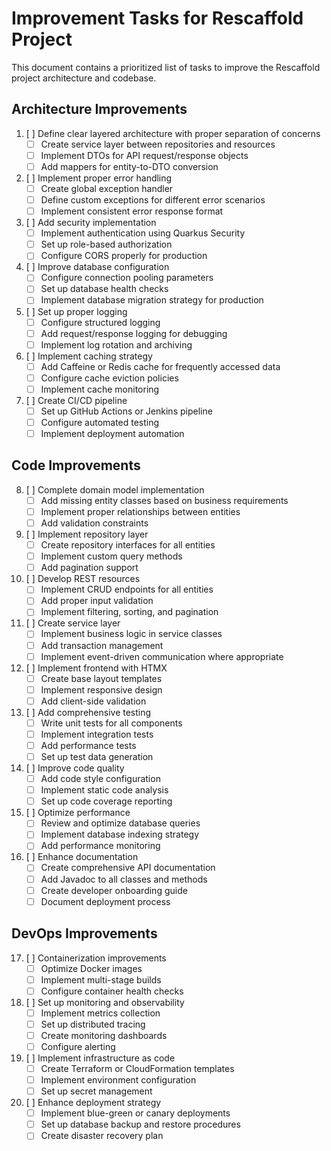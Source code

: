 # Improvement Tasks for Rescaffold Project

This document contains a prioritized list of tasks to improve the Rescaffold project architecture and codebase.

## Architecture Improvements

1. [ ] Define clear layered architecture with proper separation of concerns
   - [ ] Create service layer between repositories and resources
   - [ ] Implement DTOs for API request/response objects
   - [ ] Add mappers for entity-to-DTO conversion

2. [ ] Implement proper error handling
   - [ ] Create global exception handler
   - [ ] Define custom exceptions for different error scenarios
   - [ ] Implement consistent error response format

3. [ ] Add security implementation
   - [ ] Implement authentication using Quarkus Security
   - [ ] Set up role-based authorization
   - [ ] Configure CORS properly for production

4. [ ] Improve database configuration
   - [ ] Configure connection pooling parameters
   - [ ] Set up database health checks
   - [ ] Implement database migration strategy for production

5. [ ] Set up proper logging
   - [ ] Configure structured logging
   - [ ] Add request/response logging for debugging
   - [ ] Implement log rotation and archiving

6. [ ] Implement caching strategy
   - [ ] Add Caffeine or Redis cache for frequently accessed data
   - [ ] Configure cache eviction policies
   - [ ] Implement cache monitoring

7. [ ] Create CI/CD pipeline
   - [ ] Set up GitHub Actions or Jenkins pipeline
   - [ ] Configure automated testing
   - [ ] Implement deployment automation

## Code Improvements

8. [ ] Complete domain model implementation
   - [ ] Add missing entity classes based on business requirements
   - [ ] Implement proper relationships between entities
   - [ ] Add validation constraints

9. [ ] Implement repository layer
   - [ ] Create repository interfaces for all entities
   - [ ] Implement custom query methods
   - [ ] Add pagination support

10. [ ] Develop REST resources
    - [ ] Implement CRUD endpoints for all entities
    - [ ] Add proper input validation
    - [ ] Implement filtering, sorting, and pagination

11. [ ] Create service layer
    - [ ] Implement business logic in service classes
    - [ ] Add transaction management
    - [ ] Implement event-driven communication where appropriate

12. [ ] Implement frontend with HTMX
    - [ ] Create base layout templates
    - [ ] Implement responsive design
    - [ ] Add client-side validation

13. [ ] Add comprehensive testing
    - [ ] Write unit tests for all components
    - [ ] Implement integration tests
    - [ ] Add performance tests
    - [ ] Set up test data generation

14. [ ] Improve code quality
    - [ ] Add code style configuration
    - [ ] Implement static code analysis
    - [ ] Set up code coverage reporting

15. [ ] Optimize performance
    - [ ] Review and optimize database queries
    - [ ] Implement database indexing strategy
    - [ ] Add performance monitoring

16. [ ] Enhance documentation
    - [ ] Create comprehensive API documentation
    - [ ] Add Javadoc to all classes and methods
    - [ ] Create developer onboarding guide
    - [ ] Document deployment process

## DevOps Improvements

17. [ ] Containerization improvements
    - [ ] Optimize Docker images
    - [ ] Implement multi-stage builds
    - [ ] Configure container health checks

18. [ ] Set up monitoring and observability
    - [ ] Implement metrics collection
    - [ ] Set up distributed tracing
    - [ ] Create monitoring dashboards
    - [ ] Configure alerting

19. [ ] Implement infrastructure as code
    - [ ] Create Terraform or CloudFormation templates
    - [ ] Implement environment configuration
    - [ ] Set up secret management

20. [ ] Enhance deployment strategy
    - [ ] Implement blue-green or canary deployments
    - [ ] Set up database backup and restore procedures
    - [ ] Create disaster recovery plan